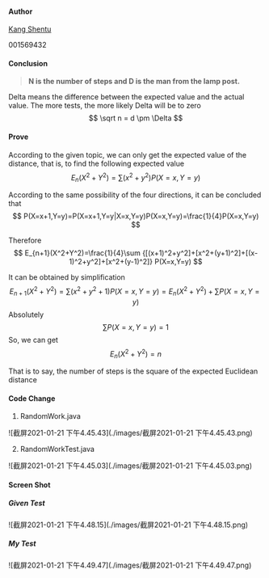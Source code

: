 #### Author

[Kang Shentu](shentu.k@northeastern.edu)

001569432

#### Conclusion

>  **N is the number of steps and D is the man from the lamp post.**

Delta means the difference between the expected value and the actual value. The more tests, the more likely Delta will be to zero
$$
\sqrt n = d \pm \Delta
$$

#### Prove

According to the given topic, we can only get the expected value of the distance, that is, to find the following expected value
$$
E_n(X^2+Y^2)=\sum(x^2+y^2)P(X=x,Y=y)
$$

According to the same possibility of the four directions, it can be concluded that
$$
P(X=x+1,Y=y)=P(X=x+1,Y=y|X=x,Y=y)P(X=x,Y=y)=\frac{1}{4}P(X=x,Y=y)
$$

Therefore
$$
E_{n+1}(X^2+Y^2)=\frac{1}{4}\sum {[(x+1)^2+y^2]+[x^2+(y+1)^2]+[(x-1)^2+y^2]+[x^2+(y-1)^2]} P(X=x,Y=y)
$$

It can be obtained by simplification
$$
E_{n+1}(X^2+Y^2)=\sum (x^2+y^2+1)P(X=x,Y=y)=E_n(X^2+Y^2)+\sum P(X=x,Y=y)
$$
Absolutely
$$
\sum P(X=x,Y=y) = 1
$$
So, we can get
$$
E_{n}(X^2+Y^2)=n
$$

That is to say, the number of steps is the square of the expected Euclidean distance

#### Code Change

1. RandomWork.java

![截屏2021-01-21 下午4.45.43](./images/截屏2021-01-21 下午4.45.43.png)

2. RandomWorkTest.java

![截屏2021-01-21 下午4.45.03](./images/截屏2021-01-21 下午4.45.03.png)

#### Screen Shot

##### Given Test

![截屏2021-01-21 下午4.48.15](./images/截屏2021-01-21 下午4.48.15.png)

##### My Test

![截屏2021-01-21 下午4.49.47](./images/截屏2021-01-21 下午4.49.47.png)

